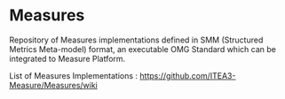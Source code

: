 # Measures


Repository of Measures implementations defined in SMM (Structured Metrics Meta-model) format, an  executable OMG Standard which can be integrated to Measure Platform.

List of  Measures Implementations :
https://github.com/ITEA3-Measure/Measures/wiki
